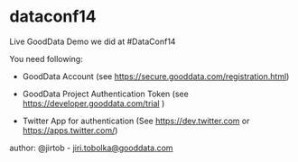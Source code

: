 dataconf14
==========

Live GoodData Demo we did at #DataConf14 

You need following:

- GoodData Account (see https://secure.gooddata.com/registration.html)  
- GoodData Project Authentication Token (see https://developer.gooddata.com/trial )  

- Twitter App for authentication (See https://dev.twitter.com or https://apps.twitter.com/)  

author: @jirtob - jiri.tobolka@gooddata.com

